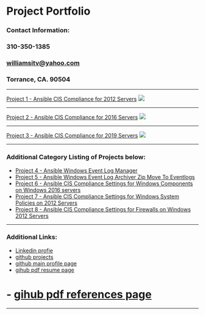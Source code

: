 # Project Portfolio
### Contact Information:
### 310-350-1385
### williamsitv@yahoo.com
### Torrance, CA. 90504

---

[Project 1 - Ansible CIS Compliance for 2012 Servers](https://github.com/rwilliam4444/ansible-collection-compliance-windows-2012)
<img src="images/dummy_thumbnail.jpg?raw=true"/>

---
[Project 2 - Ansible CIS Compliance for 2016 Servers](https://github.com/rwilliam4444/ansible-collection-compliance-windows-2016)
<img src="images/dummy_thumbnail.jpg?raw=true"/>

---
[Project 3 - Ansible CIS Compliance for 2019 Servers](https://github.com/rwilliam4444/ansible-collection-compliance-windows-2019)
<img src="images/dummy_thumbnail.jpg?raw=true"/>


---

### Additional Category Listing of Projects below:

- [Project 4 - Ansible Windows Event Log Manager](https://github.com/rwilliam4444/ansible-role-windows-event-log-manager)
- [Project 5 - Ansible Windows Event Log Archiver Zip Move To Eventlogs](https://github.com/rwilliam4444/ansible-role-event-log-archiver-zip-move-to-eventlogs-folder)
- [Project 6 - Ansible CIS Compliance Settings for Windows Components on Windows 2016 servers](https://github.com/rwilliam4444/ansible-role-compliance-windows-windows-components-policy-2016)
- [Project 7 - Ansible CIS Compliance Settings for Windows System Policies on 2012 Servers](https://github.com/rwilliam4444/ansible-role-compliance-windows-system-policy-2012)
- [Project 8 - Ansible CIS Compliance Settings for Firewalls on Windows 2012 Servers](https://github.com/rwilliam4444/ansible-role-compliance-windows-firewall-policy-2012)

---

### Additional Links:

- [Linkedin profie](https://www.linkedin.com/in/richmwilliams/)
- [github projects](https://rwilliam4444.github.io/Projects/)
- [github main profile page](https://github.com/rwilliam4444/)
- [gihub pdf resume page](https://rwilliam4444.github.io/resume/)

# - [gihub pdf references page](https://rwilliam4444.github.io/references/)

---

